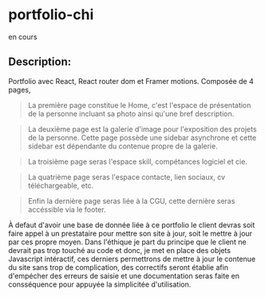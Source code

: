 # portfolio-chi
en cours

## Description:  
Portfolio avec React, React router dom et Framer motions. Composée de 4 pages,  

> La première page constitue le Home, c'est l'espace de présentation de la personne incluant sa photo ainsi qu'une bref description.  
  
> La deuxième page est la galerie d'image pour l'exposition des projets de la personne. Cette page possède une sidebar asynchrone et cette sidebar est dépendante du contenue propre de la galerie.  
  

> La troisième page seras l'espace skill, compétances logiciel et cie.  
  
> La quatrième page seras l'espace contacte, lien sociaux, cv téléchargeable, etc.  
  
> Enfin la dernière page seras liée à la CGU, cette dernière seras accéssible via le footer.  

À defaut d'avoir une base de donnée liée à ce portfolio le client devras soit faire appel à un prestataire pour mettre son site à jour, soit le mettre à jour par ces propre moyen. Dans l'éthique je part du principe que le client ne devrait pas trop touché au code et donc, je met en place des objets Javascript intéractif, ces derniers permettrons de mettre à jour le contenue du site sans trop de complication, des correctifs seront établie afin d'empécher des erreurs de saisie et une documentation seras faite en consséquence pour appuyée la simplicitée d'utilisation. 
